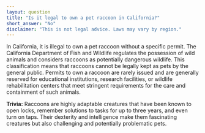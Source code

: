 ```yaml
---
layout: question
title: "Is it legal to own a pet raccoon in California?"
short_answer: "No"
disclaimer: "This is not legal advice. Laws may vary by region."
---
```


In California, it is illegal to own a pet raccoon without a specific permit. The California Department of Fish and Wildlife regulates the possession of wild animals and considers raccoons as potentially dangerous wildlife. This classification means that raccoons cannot be legally kept as pets by the general public. Permits to own a raccoon are rarely issued and are generally reserved for educational institutions, research facilities, or wildlife rehabilitation centers that meet stringent requirements for the care and containment of such animals.

**Trivia:** Raccoons are highly adaptable creatures that have been known to open locks, remember solutions to tasks for up to three years, and even turn on taps. Their dexterity and intelligence make them fascinating creatures but also challenging and potentially problematic pets.
